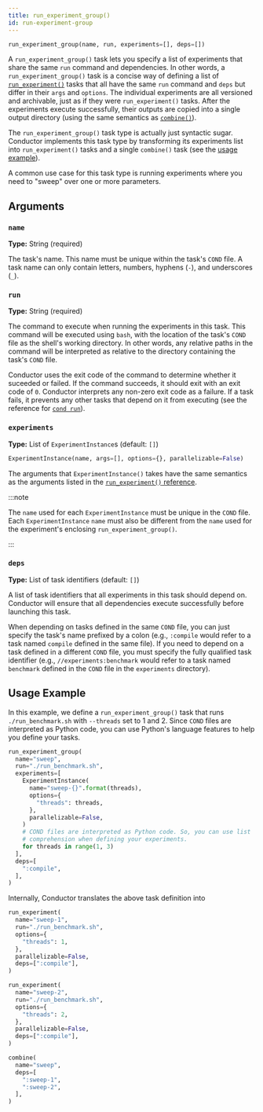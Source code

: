 ```yaml
---
title: run_experiment_group()
id: run-experiment-group
---
```


```python
run_experiment_group(name, run, experiments=[], deps=[])
```

A `run_experiment_group()` task lets you specify a list of experiments that
share the same `run` command and dependencies. In other words, a
`run_experiment_group()` task is a concise way of defining a list of
[`run_experiment()`](task-types/run-experiment.md) tasks that all have the same
`run` command and `deps` but differ in their `args` and `options`. The
individual experiments are all versioned and archivable, just as if they were
`run_experiment()` tasks. After the experiments execute successfully, their
outputs are copied into a single output directory (using the same semantics as
[`combine()`](task-types/combine.md)).

The `run_experiment_group()` task type is actually just syntactic sugar.
Conductor implements this task type by transforming its experiments list into
`run_experiment()` tasks and a single `combine()` task (see the [usage
example](#usage-example)).

A common use case for this task type is running experiments where you need to
"sweep" over one or more parameters.

## Arguments

### `name`

**Type:** String (required)

The task's name. This name must be unique within the task's `COND` file. A task
name can only contain letters, numbers, hyphens (`-`), and underscores (`_`).

### `run`

**Type:** String (required)

The command to execute when running the experiments in this task. This command
will be executed using `bash`, with the location of the task's `COND` file as
the shell's working directory. In other words, any relative paths in the command
will be interpreted as relative to the directory containing the task's `COND`
file.

Conductor uses the exit code of the command to determine whether it suceeded or
failed. If the command succeeds, it should exit with an exit code of `0`.
Conductor interprets any non-zero exit code as a failure. If a task fails, it
prevents any other tasks that depend on it from executing (see the reference for
[`cond run`](cli/run.md)).

### `experiments`

**Type:** List of `ExperimentInstance`s (default: `[]`)

```python
ExperimentInstance(name, args=[], options={}, parallelizable=False)
```

The arguments that `ExperimentInstance()` takes have the same semantics as the
arguments listed in the [`run_experiment()`
reference](task-types/run-experiment.md).

:::note

The `name` used for each `ExperimentInstance` must be unique in the `COND` file.
Each `ExperimentInstance` `name` must also be different from the `name` used for
the experiment's enclosing `run_experiment_group()`.

:::

### `deps`

**Type:** List of task identifiers (default: `[]`)

A list of task identifiers that all experiments in this task should depend on.
Conductor will ensure that all dependencies execute successfully before
launching this task.

When depending on tasks defined in the same `COND` file, you can just specify
the task's name prefixed by a colon (e.g., `:compile` would refer to a task
named `compile` defined in the same file). If you need to depend on a task
defined in a different `COND` file, you must specify the fully qualified task
identifier (e.g., `//experiments:benchmark` would refer to a task named
`benchmark` defined in the `COND` file in the `experiments` directory).

## Usage Example

In this example, we define a `run_experiment_group()` task that runs
`./run_benchmark.sh` with `--threads` set to 1 and 2. Since `COND` files are
interpreted as Python code, you can use Python's language features to help you
define your tasks.

```python title="COND"
run_experiment_group(
  name="sweep",
  run="./run_benchmark.sh",
  experiments=[
    ExperimentInstance(
      name="sweep-{}".format(threads),
      options={
        "threads": threads,
      },
      parallelizable=False,
    )
    # COND files are interpreted as Python code. So, you can use list
    # comprehension when defining your experiments.
    for threads in range(1, 3)
  ],
  deps=[
    ":compile",
  ],
)
```

Internally, Conductor translates the above task definition into

```python
run_experiment(
  name="sweep-1",
  run="./run_benchmark.sh",
  options={
    "threads": 1,
  },
  parallelizable=False,
  deps=[":compile"],
)

run_experiment(
  name="sweep-2",
  run="./run_benchmark.sh",
  options={
    "threads": 2,
  },
  parallelizable=False,
  deps=[":compile"],
)

combine(
  name="sweep",
  deps=[
    ":sweep-1",
    ":sweep-2",
  ],
)
```
